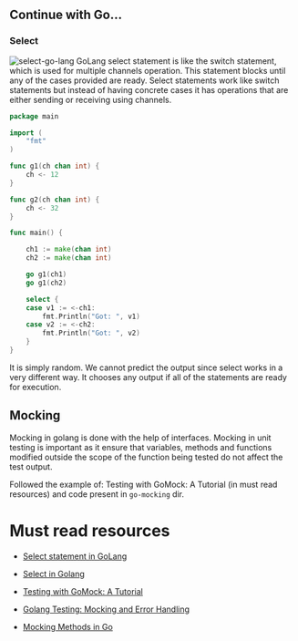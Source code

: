## Continue with Go...

### Select

![select-go-lang](https://559987-1802630-raikfcquaxqncofqfm.stackpathdns.com/assets/images/go/package/image8.png)
GoLang select statement is like the switch statement, which is used for multiple channels operation. This statement blocks until any of the cases provided are ready.
Select statements work like switch statements but instead of having concrete cases it has operations that are either sending or receiving using channels.

```go
package main

import (
    "fmt"
)

func g1(ch chan int) {
    ch <- 12
}

func g2(ch chan int) {
    ch <- 32
}

func main() {

    ch1 := make(chan int)
    ch2 := make(chan int)

    go g1(ch1)
    go g1(ch2)

    select {
    case v1 := <-ch1:
        fmt.Println("Got: ", v1)
    case v2 := <-ch2:
        fmt.Println("Got: ", v2)
    }
}
```

It is simply random. We cannot predict the output since select works in a very different way. It chooses any output if all of the statements are ready for execution.

## Mocking

Mocking in golang is done with the help of interfaces. Mocking in unit testing is important as it ensure that variables, methods and functions modified outside the scope of the function being tested do not affect the test output.

Followed the example of: Testing with GoMock: A Tutorial (in must read resources) and code present in `go-mocking` dir.

# Must read resources

- [Select statement in GoLang](https://golangdocs.com/select-statement-in-golang)
- [Select in Golang](https://learnetutorials.com/golang/select#:~:text=What%20is%20the%20difference%20between%20select%20and%20switch,Require%20a%20fallthrough%20%202%20more%20rows%20)

- [Testing with GoMock: A Tutorial](https://blog.codecentric.de/en/2017/08/gomock-tutorial/)

- [Golang Testing: Mocking and Error Handling](https://williaminfante.medium.com/golang-testing-mocking-and-error-handling-fbfe7f6008b9)
- [Mocking Methods in Go](https://dev.to/dmigwi/mocking-methods-in-go-5fg#:~:text=Mocking%20in%20golang%20is%20done%20with%20the%20help,test%20output.%20Here%20is%20the%20implementation%20of%20mocking.go)
